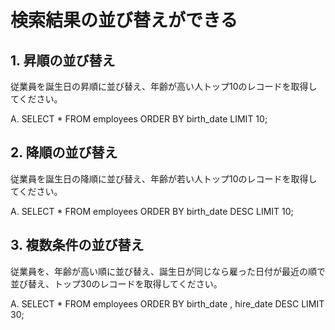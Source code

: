 # 検索結果の並び替えができる

## 1. 昇順の並び替え

従業員を誕生日の昇順に並び替え、年齢が高い人トップ10のレコードを取得してください。

A.
SELECT *
FROM employees
ORDER BY birth_date
LIMIT 10;

## 2. 降順の並び替え

従業員を誕生日の降順に並び替え、年齢が若い人トップ10のレコードを取得してください。

A.
SELECT *
FROM employees
ORDER BY birth_date DESC
LIMIT 10;

## 3. 複数条件の並び替え

従業員を、年齢が高い順に並び替え、誕生日が同じなら雇った日付が最近の順で並び替え、トップ30のレコードを取得してください。

A.
SELECT *
FROM employees
ORDER BY birth_date , hire_date DESC
LIMIT 30;